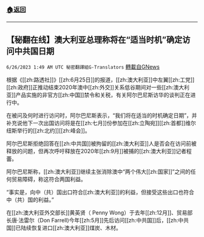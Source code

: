 ###  [:house:返回](README.md)
---


## 【秘翻在线】澳大利亚总理称将在“适当时机”确定访问中共国日期
`6/26/2023 1:49 AM UTC 秘密翻譯組G-Translators` [轉載自GNews](https://gnews.org/articles/1412094)

根据《[[zh:路透社]]》[[zh:6月25日]]的报道，[[zh:澳大利亚]]中左翼[[zh:工党]][[zh:政府]]正推动结束2020年澳中[[zh:外交]]关系低谷期间对一些[[zh:澳大利亚]]产品实施的非官方[[zh:中国]]禁令和关税，有关阿尔巴尼斯访华的谈判正在进行中。

在被问及何时进行访问时，阿尔巴尼斯表示，“我们将在适当的时机确定日期”，并补充说他下一次出国访问将是在[[zh:七月]]份参加在[[zh:立陶宛]][[zh:首都]]维尔纽斯举行的[[zh:北约]][[zh:峰会]]。

阿尔巴尼斯拒绝回答在[[zh:中共国]]被拘留的[[zh:澳大利亚]]人是否会在访问前被释放的问题，但再次呼吁释放在2020年[[zh:9月]]被捕的[[zh:澳大利亚]]记者程蕾。

阿尔巴尼斯称，[[zh:澳大利亚]]继续主张消除澳中“两个伟大[[zh:国家]]”之间的任何贸易障碍，称这符合两国利益。

“事实是，向中（共）国出口符合[[zh:澳大利亚]]的利益，但接受这些出口也符合中（共）国的利益。”

在[[zh:澳大利亚外交部长]]黄英贤（ Penny Wong）于去年[[zh:12月]]、贸易部长唐·法雷尔（Don Farrell)今年[[zh:5月]]先后访问[[zh:中共国]]后，[[zh:中共国]]已陆续恢复进口[[zh:澳大利亚]]煤炭、木材。
